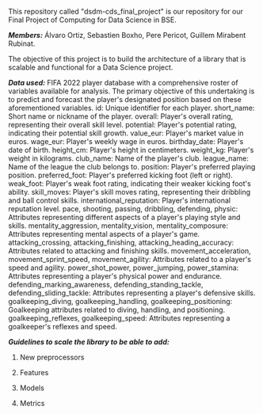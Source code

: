 This repository called "dsdm-cds_final_project" is our repository for our Final Project of Computing for Data Science in BSE. 

***Members:*** Álvaro Ortiz, Sebastien Boxho, Pere Pericot, Guillem Mirabent Rubinat.

The objective of this project is to build the architecture of a library that is scalable and functional for a Data Science project.

***Data used:***
FIFA 2022 player database with a comprehensive roster of variables available for analysis. 
The primary objective of this undertaking is to predict and forecast the player's designated position based on these aforementioned variables.
id: Unique identifier for each player.
short_name: Short name or nickname of the player.
overall: Player's overall rating, representing their overall skill level.
potential: Player's potential rating, indicating their potential skill growth.
value_eur: Player's market value in euros.
wage_eur: Player's weekly wage in euros.
birthday_date: Player's date of birth.
height_cm: Player's height in centimeters.
weight_kg: Player's weight in kilograms.
club_name: Name of the player's club.
league_name: Name of the league the club belongs to.
position: Player's preferred playing position.
preferred_foot: Player's preferred kicking foot (left or right).
weak_foot: Player's weak foot rating, indicating their weaker kicking foot's ability.
skill_moves: Player's skill moves rating, representing their dribbling and ball control skills.
international_reputation: Player's international reputation level.
pace, shooting, passing, dribbling, defending, physic: Attributes representing different aspects of a player's playing style and skills.
mentality_aggression, mentality_vision, mentality_composure: Attributes representing mental aspects of a player's game.
attacking_crossing, attacking_finishing, attacking_heading_accuracy: Attributes related to attacking and finishing skills.
movement_acceleration, movement_sprint_speed, movement_agility: Attributes related to a player's speed and agility.
power_shot_power, power_jumping, power_stamina: Attributes representing a player's physical power and endurance.
defending_marking_awareness, defending_standing_tackle, defending_sliding_tackle: Attributes representing a player's defensive skills.
goalkeeping_diving, goalkeeping_handling, goalkeeping_positioning: Goalkeeping attributes related to diving, handling, and positioning.
goalkeeping_reflexes, goalkeeping_speed: Attributes representing a goalkeeper's reflexes and speed.


***Guidelines to scale the library to be able to add:***

1. New preprocessors


2. Features


3. Models


4. Metrics

